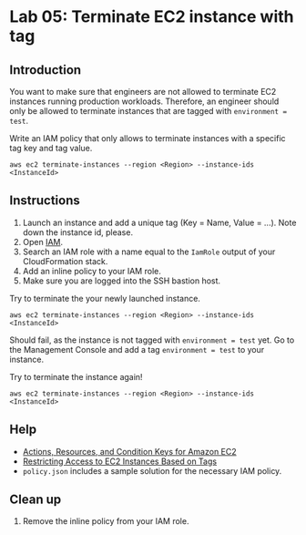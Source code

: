 # Lab 05: Terminate EC2 instance with tag

## Introduction

You want to make sure that engineers are not allowed to terminate EC2 instances running production workloads. Therefore, an engineer should only be allowed to terminate instances that are tagged with `environment = test`.

Write an IAM policy that only allows to terminate instances with a specific tag key and tag value.

```
aws ec2 terminate-instances --region <Region> --instance-ids <InstanceId>
```

## Instructions


1. Launch an instance and add a unique tag (Key = Name, Value = ...). Note down the instance id, please.
1. Open [IAM](https://console.aws.amazon.com/iam/home).
1. Search an IAM role with a name equal to the `IamRole` output of your CloudFormation stack.
1. Add an inline policy to your IAM role.
1. Make sure you are logged into the SSH bastion host.

Try to terminate the your newly launched instance.

```
aws ec2 terminate-instances --region <Region> --instance-ids <InstanceId>
```

Should fail, as the instance is not tagged with `environment = test` yet. Go to the Management Console and add a tag `environment = test` to your instance.

Try to terminate the instance again!

```
aws ec2 terminate-instances --region <Region> --instance-ids <InstanceId>
```


## Help

* [Actions, Resources, and Condition Keys for Amazon EC2](https://docs.aws.amazon.com/IAM/latest/UserGuide/list_amazonec2.html)
* [Restricting Access to EC2 Instances Based on Tags](https://cloudonaut.io/restricting-access-to-ec2-instances-based-on-tags/)
* `policy.json` includes a sample solution for the necessary IAM policy.

## Clean up

1. Remove the inline policy from your IAM role.
